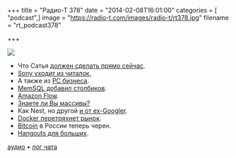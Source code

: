 +++
title = "Радио-Т 378"
date = "2014-02-08T16:01:00"
categories = [ "podcast",]
image = "https://radio-t.com/images/radio-t/rt378.jpg"
filename = "rt_podcast378"

+++

![](https://radio-t.com/images/radio-t/rt378.jpg)

* Что Сатья [должен сделать прямо сейчас](http://habrahabr.ru/post/211741/).
* [Sony уходит из читалок](http://gigaom.com/2014/02/06/sony-exits-the-north-american-ebook-business-and-gives-its-customers-to-kobo/),
* А также из [PC бизнеса](http://gigaom.com/2014/02/06/bye-bye-vaio-sony-sells-pc-business-with-buyer-to-focus-on-japan/).
* [MemSQL добавил столбиков](http://gigaom.com/2014/02/06/memsql-throws-a-curve-adds-column-store-on-flash/).
* [Amazon Flow](http://www.theverge.com/2014/2/7/5389888/amazon-ios-app-uses-iphone-camera-to-make-shopping-list).
* [Знаете ли Вы массивы?](http://habrahabr.ru/post/211747/)
* Как Nest, но другой [и от ex-Googler](http://thenextweb.com/gadgets/2014/02/06/ex-googlers-announce-beep-pandora-enabled-wifi-controller-streaming-music-speaker/).
* [Docker перетряхнет рынок](http://www.cio.co.nz/article/537715/docker_challenges_virtualization_market_containers/).
* [Bitcoin](http://techcrunch.com/2014/02/07/russia-bans-bitcoin/) в России теперь черен.
* [Hangouts для больших](http://gigaom.com/2014/02/06/with-new-chrome-hardware-google-wants-to-bring-hangouts-to-the-enterprise/).

[аудио](http://cdn.radio-t.com/rt_podcast378.mp3) • [лог чата](http://chat.radio-t.com/logs/radio-t-378.html)
<audio src="http://cdn.radio-t.com/rt_podcast378.mp3" preload="none"></audio>